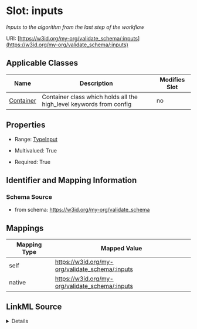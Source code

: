 

# Slot: inputs


_Inputs to the algorithm from the last step of the workflow_





URI: [https://w3id.org/my-org/validate_schema/:inputs](https://w3id.org/my-org/validate_schema/:inputs)



<!-- no inheritance hierarchy -->





## Applicable Classes

| Name | Description | Modifies Slot |
| --- | --- | --- |
| [Container](Container.md) | Container class which holds all the high_level keywords from config |  no  |







## Properties

* Range: [TypeInput](TypeInput.md)

* Multivalued: True

* Required: True





## Identifier and Mapping Information







### Schema Source


* from schema: https://w3id.org/my-org/validate_schema




## Mappings

| Mapping Type | Mapped Value |
| ---  | ---  |
| self | https://w3id.org/my-org/validate_schema/:inputs |
| native | https://w3id.org/my-org/validate_schema/:inputs |




## LinkML Source

<details>
```yaml
name: inputs
description: Inputs to the algorithm from the last step of the workflow
from_schema: https://w3id.org/my-org/validate_schema
rank: 1000
alias: inputs
domain_of:
- Container
range: TypeInput
required: true
multivalued: true

```
</details>